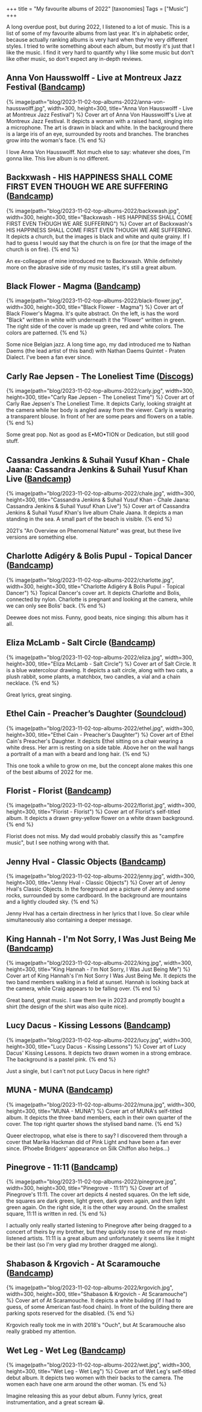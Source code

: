 +++
title = "My favourite albums of 2022"
[taxonomies]
Tags = ["Music"]
+++

A long overdue post, but during 2022, I listened to a lot of music.
This is a list of some of my favourite albums from last year.
It's in alphabetic order, because actually ranking albums is very hard when they're very different styles.
I tried to write something about each album, but mostly it's just that I like the music.
I find it very hard to quantify why I like some music but don't like other music, so don't expect any in-depth reviews.

<!-- more -->

## Anna Von Hausswolff - Live at Montreux Jazz Festival ([Bandcamp](https://annavonhausswolffsl.bandcamp.com/album/live-at-montreux-jazz-festival))

{% image(path="blog/2023-11-02-top-albums-2022/anna-von-hausswolff.jpg", width=300, height=300, title="Anna Von Hausswolff - Live at Montreux Jazz Festival") %}
Cover art of Anna Von Hausswolff's Live at Montreux Jazz Festival.
It depicts a woman with a raised hand, singing into a microphone.
The art is drawn in black and white.
In the background there is a large iris of an eye, surrounded by roots and branches.
The branches grow into the woman's face.
{% end %}

I love Anna Von Hausswolff.
Not much else to say: whatever she does, I'm gonna like.
This live album is no different.

## Backxwash - HIS HAPPINESS SHALL COME FIRST EVEN THOUGH WE ARE SUFFERING ([Bandcamp](https://backxwash.bandcamp.com/album/his-happiness-shall-come-first-even-though-we-are-suffering))

{% image(path="blog/2023-11-02-top-albums-2022/backxwash.jpg", width=300, height=300, title="Backxwash - HIS HAPPINESS SHALL COME FIRST EVEN THOUGH WE ARE SUFFERING") %}
Cover art of Backxwash's HIS HAPPINESS SHALL COME FIRST EVEN THOUGH WE ARE SUFFERING.
It depicts a church, but the images is black and white and quite grainy.
If I had to guess I would say that the church is on fire (or that the image of the church is on fire).
{% end %}


An ex-colleague of mine introduced me to Backxwash.
While definitely more on the abrasive side of my music tastes, it's still a great album.

## Black Flower - Magma ([Bandcamp](https://blackflower1.bandcamp.com/album/magma))

{% image(path="blog/2023-11-02-top-albums-2022/black-flower.jpg", width=300, height=300, title="Black Flower - Magma") %}
Cover art of Black Flower's Magma.
It's quite abstract.
On the left, is has the word "Black" written in white with underneath it the "Flower" written in green.
The right side of the cover is made up green, red and white colors.
The colors are patterned.
{% end %}

Some nice Belgian jazz.
A long time ago, my dad introduced me to Nathan Daems (the lead artist of this band) with Nathan Daems Quintet - Praten Dialect.
I've been a fan ever since.

## Carly Rae Jepsen - The Loneliest Time ([Discogs](https://www.discogs.com/master/2831843-Carly-Rae-Jepsen-The-Loneliest-Time))

{% image(path="blog/2023-11-02-top-albums-2022/carly.jpg", width=300, height=300, title="Carly Rae Jepsen - The Loneliest Time") %}
Cover art of Carly Rae Jepsen's The Loneliest Time.
It depicts Carly, looking straight at the camera while her body is angled away from the viewer.
Carly is wearing a transparent blouse.
In front of her are some pears and flowers on a table.
{% end %}

Some great pop.
Not as good as E•MO•TION or Dedication, but still good stuff.

## Cassandra Jenkins & Suhail Yusuf Khan - Chale Jaana: Cassandra Jenkins & Suhail Yusuf Khan Live ([Bandcamp](https://cassandrajenkins.bandcamp.com/album/chale-jaana-cassandra-jenkins-suhail-yusuf-khan-live))

{% image(path="blog/2023-11-02-top-albums-2022/chale.jpg", width=300, height=300, title="Cassandra Jenkins & Suhail Yusuf Khan - Chale Jaana: Cassandra Jenkins & Suhail Yusuf Khan Live") %}
Cover art of Cassandra Jenkins & Suhail Yusuf Khan's live album Chale Jaana.
It depicts a man standing in the sea.
A small part of the beach is visible.
{% end %}

2021's "An Overview on Phenomenal Nature" was great, but these live versions are something else.

## Charlotte Adigéry & Bolis Pupul - Topical Dancer ([Bandcamp](https://charlotteandbolis.bandcamp.com/album/topical-dancer))

{% image(path="blog/2023-11-02-top-albums-2022/charlotte.jpg", width=300, height=300, title="Charlotte Adigéry & Bolis Pupul - Topical Dancer") %}
Topical Dancer's cover art.
It depicts Charlotte and Bolis, connected by nylon.
Charlotte is pregnant and looking at the camera, while we can only see Bolis' back.
{% end %}

Deewee does not miss.
Funny, good beats, nice singing: this album has it all.

## Eliza McLamb - Salt Circle ([Bandcamp](https://elizamclambmusic.bandcamp.com/album/salt-circle))

{% image(path="blog/2023-11-02-top-albums-2022/eliza.jpg", width=300, height=300, title="Eliza McLamb - Salt Circle") %}
Cover art of Salt Circle.
It is a blue watercolour drawing.
It depicts a salt circle, along with two cats, a plush rabbit, some plants, a matchbox, two candles, a vial and a chain necklace.
{% end %}

Great lyrics, great singing.

## Ethel Cain - Preacher’s Daughter ([Soundcloud](https://soundcloud.com/mothercain/sets/preachers-daughter-1))

{% image(path="blog/2023-11-02-top-albums-2022/ethel.jpg", width=300, height=300, title="Ethel Cain - Preacher's Daughter") %}
Cover art of Ethel Cain's Preacher's Daughter.
It depicts Ethel sitting on a chair wearing a white dress.
Her arm is resting on a side table.
Above her on the wall hangs a portrailt of a man with a beard and long hair.
{% end %}

This one took a while to grow on me, but the concept alone makes this one of the best albums of 2022 for me.

## Florist - Florist ([Bandcamp](https://florist.bandcamp.com/album/florist))

{% image(path="blog/2023-11-02-top-albums-2022/florist.jpg", width=300, height=300, title="Florist - Florist") %}
Cover art of Florist's self-titled album.
It depicts a drawn grey-yellow flower on a white drawn background.
{% end %}

Florist does not miss.
My dad would probably classify this as "campfire music", but I see nothing wrong with that.

## Jenny Hval - Classic Objects ([Bandcamp](https://jennyhval.bandcamp.com/merch/classic-objects-standard-lp))

{% image(path="blog/2023-11-02-top-albums-2022/jenny.jpg", width=300, height=300, title="Jenny Hval - Classic Objects") %}
Cover art of Jenny Hval's Classic Objects.
In the foreground are a picture of Jenny and some rocks, surrounded by some cardboard.
In the background are mountains and a lightly clouded sky.
{% end %}

Jenny Hval has a certain directness in her lyrics that I love.
So clear while simultaneously also containing a deeper message.

## King Hannah - I'm Not Sorry, I Was Just Being Me ([Bandcamp](https://kinghannah.bandcamp.com/album/i-m-not-sorry-i-was-just-being-me))

{% image(path="blog/2023-11-02-top-albums-2022/king.jpg", width=300, height=300, title="King Hannah - I'm Not Sorry, I Was Just Being Me") %}
Cover art of King Hannah's I'm Not Sorry I Was Just Being Me.
It depicts the two band members walking in a field at sunset.
Hannah is looking back at the camera, while Craig appears to be falling over.
{% end %}

Great band, great music.
I saw them live in 2023 and promptly bought a shirt (the design of the shirt was also quite nice).

## Lucy Dacus - Kissing Lessons ([Bandcamp](https://lucydacus.bandcamp.com/track/kissing-lessons))

{% image(path="blog/2023-11-02-top-albums-2022/lucy.jpg", width=300, height=300, title="Lucy Dacus - Kissing Lessons") %}
Cover art of Lucy Dacus' Kissing Lessons.
It depicts two drawn women in a strong embrace.
The background is a pastel pink.
{% end %}

Just a single, but I can't not put Lucy Dacus in here right?

## MUNA - MUNA ([Bandcamp](https://muna.bandcamp.com/album/muna))

{% image(path="blog/2023-11-02-top-albums-2022/muna.jpg", width=300, height=300, title="MUNA - MUNA") %}
Cover art of MUNA's self-titled album.
It depicts the three band members, each in their own quarter of the cover.
The top right quarter shows the stylised band name.
{% end %}

Queer electropop, what else is there to say?
I discovered them through a cover that Marika Hackman did of Pink Light and have been a fan ever since.
(Phoebe Bridgers' appearance on Silk Chiffon also helps...)

## Pinegrove - 11:11 ([Bandcamp](https://pinegrove.bandcamp.com/album/11-11))

{% image(path="blog/2023-11-02-top-albums-2022/pinegrove.jpg", width=300, height=300, title="Pinegrove - 11:11") %}
Cover art of Pinegrove's 11:11.
The cover art depicts 4 nested squares.
On the left side, the squares are dark green, light green, dark green again, and then light green again.
On the right side, it is the other way around.
On the smallest square, 11:11 is written in red.
{% end %}

I actually only really started listening to Pinegrove after being dragged to a concert of theirs by my brother, but they quickly rose to one of my most-listened artists.
11:11 is a great album and unfortunately it seems like it might be their last (so I'm very glad my brother dragged me along).

## Shabason & Krgovich - At Scaramouche ([Bandcamp](https://shabasonandkrgovich.bandcamp.com/album/at-scaramouche))

{% image(path="blog/2023-11-02-top-albums-2022/krgovich.jpg", width=300, height=300, title="Shabason & Krgovich - At Scaramouche") %}
Cover art of At Scaramouche.
It depicts a white building (if I had to guess, of some American fast-food chain).
In front of the building there are parking spots reserved for the disabled.
{% end %}

Krgovich really took me in with 2018's "Ouch", but At Scaramouche also really grabbed my attention.

## Wet Leg - Wet Leg ([Bandcamp](https://wetleg.bandcamp.com/album/wet-leg))

{% image(path="blog/2023-11-02-top-albums-2022/wet.jpg", width=300, height=300, title="Wet Leg - Wet Leg") %}
Cover art of Wet Leg's self-titled debut album.
It depicts two women with their backs to the camera.
The women each have one arm around the other woman.
{% end %}

Imagine releasing this as your debut album.
Funny lyrics, great instrumentation, and a great scream 😀.

